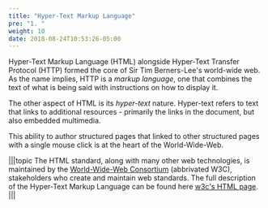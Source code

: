```yaml
---
title: "Hyper-Text Markup Language"
pre: "1. "
weight: 10
date: 2018-08-24T10:53:26-05:00
---
```


Hyper-Text Markup Language (HTML) alongside Hyper-Text Transfer Protocol (HTTP) formed the core of Sir Tim Berners-Lee's world-wide web.  As the name implies, HTTP is a _markup language_, one that combines the text of what is being said with instructions on how to display it.

The other aspect of HTML is its _hyper-text_ nature.  Hyper-text refers to text that links to additional resources - primarily the links in the document, but also embedded multimedia.  

This ability to author structured pages that linked to other structured pages with a single mouse click is at the heart of the World-Wide-Web.

|||topic
The HTML standard, along with many other web technologies, is maintained by the [World-Wide-Web Consortium](https://www.w3.org/) (abbrivated W3C), stakeholders who create and maintain web standards.  The full description of the Hyper-Text Markup Language can be found here [w3c's HTML page](https://www.w3.org/html/).
|||